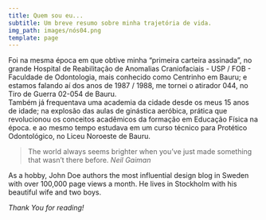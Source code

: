 ```yaml
---
title: Quem sou eu...
subtitle: Um breve resumo sobre minha trajetória de vida.
img_path: images/nós04.png
template: page
---
```

Foi na mesma época em que obtive minha “primeira carteira assinada”, no grande Hospital de Reabilitação de Anomalias Craniofaciais - USP / FOB - Faculdade de Odontologia, mais conhecido como Centrinho em Bauru; e estamos falando aí dos anos de 1987 / 1988, me tornei o atirador 044, no Tiro de Guerra 02-054 de Bauru.
</br>
Também já frequentava uma academia da cidade desde os meus 15 anos de idade; na explosão das aulas de ginástica aeróbica, prática que revolucionou os conceitos acadêmicos da formação em Educação Física na época.
e ao mesmo tempo estudava em um curso técnico para Protético Odontológico, no Liceu Noroeste de Bauru.

>The world always seems brighter when you’ve just made something that wasn’t there before. <cite>Neil Gaiman</cite>

As a hobby, John Doe authors the most influential design blog in Sweden with over 100,000 page views a month. He lives in Stockholm with his beautiful wife and two boys.

*Thank You for reading!*
